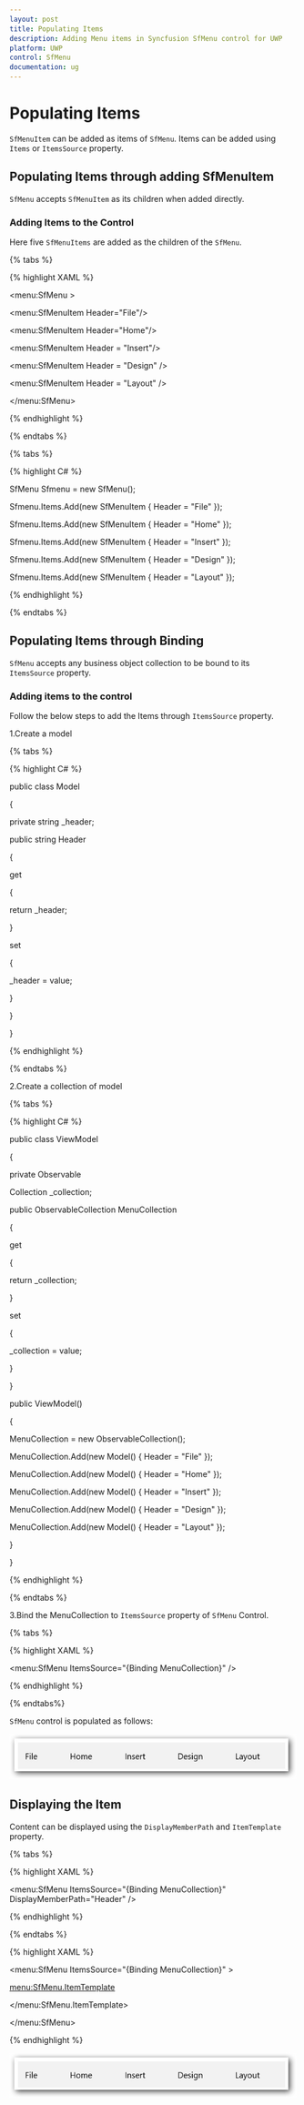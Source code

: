 ```yaml
---
layout: post
title: Populating Items
description: Adding Menu items in Syncfusion SfMenu control for UWP
platform: UWP
control: SfMenu
documentation: ug
--- 
```


# Populating Items

`SfMenuItem` can be added as items of `SfMenu`. Items can be added using `Items` or `ItemsSource` property.

## Populating Items through adding SfMenuItem

`SfMenu` accepts `SfMenuItem` as its children when added directly.

### Adding Items to the Control

Here five `SfMenuItems` are added as the children of the `SfMenu`.

{% tabs %}

{% highlight XAML %}

<menu:SfMenu >

<menu:SfMenuItem Header="File"/>

<menu:SfMenuItem Header="Home"/>

<menu:SfMenuItem Header = "Insert"/>

<menu:SfMenuItem Header = "Design" />

<menu:SfMenuItem Header = "Layout" />

</menu:SfMenu>

{% endhighlight %}

{% endtabs %}

{% tabs %}

{% highlight C# %}

SfMenu Sfmenu = new SfMenu();

Sfmenu.Items.Add(new SfMenuItem { Header = "File" });

Sfmenu.Items.Add(new SfMenuItem { Header = "Home" });

Sfmenu.Items.Add(new SfMenuItem { Header = "Insert" });

Sfmenu.Items.Add(new SfMenuItem { Header = "Design" });

Sfmenu.Items.Add(new SfMenuItem { Header = "Layout" });


{% endhighlight %}

{% endtabs %}

## Populating Items through Binding

`SfMenu` accepts any business object collection to be bound to its `ItemsSource` property.

### Adding items to the control

Follow the below steps to add the Items through `ItemsSource` property.

1.Create a model

{% tabs %}

{% highlight C# %}

public class Model

{

private string _header;

public string Header

{

get

{

return _header;

}

set

{

_header = value;

}

}

}



{% endhighlight %}

{% endtabs %}

2.Create a collection of model

{% tabs %}

{% highlight C# %}

public class ViewModel

{

private Observable

Collection<Model> _collection;

public ObservableCollection<Model> MenuCollection

{

get

{

return _collection;

}

set

{

_collection = value;

}

}

public ViewModel()

{

MenuCollection = new ObservableCollection<Model>();

MenuCollection.Add(new Model() { Header = "File" });

MenuCollection.Add(new Model() { Header = "Home" });

MenuCollection.Add(new Model() { Header = "Insert" });

MenuCollection.Add(new Model() { Header = "Design" });

MenuCollection.Add(new Model() { Header = "Layout" });

}

}

{% endhighlight %}

{% endtabs %}



3.Bind the MenuCollection to `ItemsSource` property of `SfMenu` Control.

{% tabs %}

{% highlight XAML %}

<menu:SfMenu ItemsSource="{Binding MenuCollection}" />

{% endhighlight %}

{% endtabs%}

`SfMenu` control is populated as follows:

![](Populating-Items-images/Populating-Items-img1.jpg)


## Displaying the Item

Content can be displayed using the `DisplayMemberPath` and `ItemTemplate` property.

{% tabs %}

{% highlight XAML %}

<menu:SfMenu ItemsSource="{Binding MenuCollection}"  DisplayMemberPath="Header" />

{% endhighlight %}

{% endtabs %}



{% highlight XAML %}

<menu:SfMenu ItemsSource="{Binding MenuCollection}" >

<menu:SfMenu.ItemTemplate>

<DataTemplate>

<TextBlock Text="{Binding Header}"/>

</DataTemplate>

</menu:SfMenu.ItemTemplate>  

</menu:SfMenu>

{% endhighlight %}

![](Populating-Items-images/Populating-Items-img2.jpg)